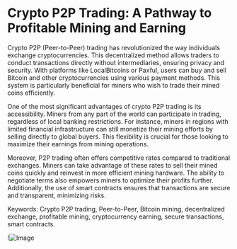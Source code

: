 # Crypto P2P Trading: A Pathway to Profitable Mining and Earning

Crypto P2P (Peer-to-Peer) trading has revolutionized the way individuals exchange cryptocurrencies. This decentralized method allows traders to conduct transactions directly without intermediaries, ensuring privacy and security. With platforms like LocalBitcoins or Paxful, users can buy and sell Bitcoin and other cryptocurrencies using various payment methods. This system is particularly beneficial for miners who wish to trade their mined coins efficiently.

One of the most significant advantages of crypto P2P trading is its accessibility. Miners from any part of the world can participate in trading, regardless of local banking restrictions. For instance, miners in regions with limited financial infrastructure can still monetize their mining efforts by selling directly to global buyers. This flexibility is crucial for those looking to maximize their earnings from mining operations.

Moreover, P2P trading often offers competitive rates compared to traditional exchanges. Miners can take advantage of these rates to sell their mined coins quickly and reinvest in more efficient mining hardware. The ability to negotiate terms also empowers miners to optimize their profits further. Additionally, the use of smart contracts ensures that transactions are secure and transparent, minimizing risks.

Keywords: Crypto P2P trading, Peer-to-Peer, Bitcoin mining, decentralized exchange, profitable mining, cryptocurrency earning, secure transactions, smart contracts.

!![Image](https://github.com/user-attachments/assets/590b50a7-4459-4e76-8a31-559aed223621)
